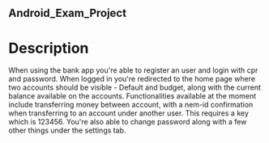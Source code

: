## Android_Exam_Project
# Description
When using the bank app you're able to register an user and login with cpr and password.
When logged in you're redirected to the home page where two accounts should be visible - Default and budget, along with the current balance available on the accounts.
Functionalities available at the moment include transferring money between account, with a nem-id confirmation when transferring to an account under another user.
This requires a key which is 123456.
You're also able to change password along with a few other things under the settings tab.
